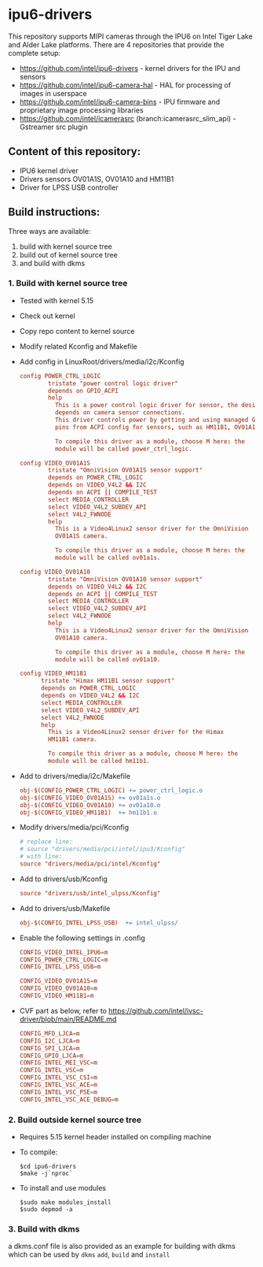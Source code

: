 # ipu6-drivers

This repository supports MIPI cameras through the IPU6 on Intel Tiger Lake and
Alder Lake platforms. There are 4 repositories that provide the complete setup:

- https://github.com/intel/ipu6-drivers - kernel drivers for the IPU and sensors
- https://github.com/intel/ipu6-camera-hal - HAL for processing of images in userspace
- https://github.com/intel/ipu6-camera-bins - IPU firmware and proprietary image processing libraries
- https://github.com/intel/icamerasrc (branch:icamerasrc_slim_api) - Gstreamer src plugin


## Content of this repository:
- IPU6 kernel driver
- Drivers sensors OV01A1S, OV01A10 and HM11B1
- Driver for LPSS USB controller

## Build instructions:
Three ways are available:
1. build with kernel source tree
2. build out of kernel source tree
3. and build with dkms

### 1. Build with kernel source tree
- Tested with kernel 5.15
- Check out kernel
- Copy repo content to kernel source
- Modify related Kconfig and Makefile
- Add config in LinuxRoot/drivers/media/i2c/Kconfig
  ```conf
  config POWER_CTRL_LOGIC
          tristate "power control logic driver"
          depends on GPIO_ACPI
          help
            This is a power control logic driver for sensor, the design
            depends on camera sensor connections.
            This driver controls power by getting and using managed GPIO
            pins from ACPI config for sensors, such as HM11B1, OV01A1S.

            To compile this driver as a module, choose M here: the
            module will be called power_ctrl_logic.

  config VIDEO_OV01A1S
          tristate "OmniVision OV01A1S sensor support"
          depends on POWER_CTRL_LOGIC
          depends on VIDEO_V4L2 && I2C
          depends on ACPI || COMPILE_TEST
          select MEDIA_CONTROLLER
          select VIDEO_V4L2_SUBDEV_API
          select V4L2_FWNODE
          help
            This is a Video4Linux2 sensor driver for the OmniVision
            OV01A1S camera.

            To compile this driver as a module, choose M here: the
            module will be called ov01a1s.

  config VIDEO_OV01A10
          tristate "OmniVision OV01A10 sensor support"
          depends on VIDEO_V4L2 && I2C
          depends on ACPI || COMPILE_TEST
          select MEDIA_CONTROLLER
          select VIDEO_V4L2_SUBDEV_API
          select V4L2_FWNODE
          help
            This is a Video4Linux2 sensor driver for the OmniVision
            OV01A10 camera.

            To compile this driver as a module, choose M here: the
            module will be called ov01a10.

  config VIDEO_HM11B1
        tristate "Himax HM11B1 sensor support"
        depends on POWER_CTRL_LOGIC
        depends on VIDEO_V4L2 && I2C
        select MEDIA_CONTROLLER
        select VIDEO_V4L2_SUBDEV_API
        select V4L2_FWNODE
        help
          This is a Video4Linux2 sensor driver for the Himax
          HM11B1 camera.

          To compile this driver as a module, choose M here: the
          module will be called hm11b1.

  ```

- Add to drivers/media/i2c/Makefile
  ```makefile
  obj-$(CONFIG_POWER_CTRL_LOGIC) += power_ctrl_logic.o
  obj-$(CONFIG_VIDEO_OV01A1S) += ov01a1s.o
  obj-$(CONFIG_VIDEO_OV01A10) += ov01a10.o
  obj-$(CONFIG_VIDEO_HM11B1)  += hm11b1.o
  ```

- Modify drivers/media/pci/Kconfig
  ```conf
  # replace line:
  # source "drivers/media/pci/intel/ipu3/Kconfig"
  # with line:
  source "drivers/media/pci/intel/Kconfig"
  ```

- Add to drivers/usb/Kconfig
  ```conf
  source "drivers/usb/intel_ulpss/Kconfig"
  ```

- Add to drivers/usb/Makefile
  ```makefile
  obj-$(CONFIG_INTEL_LPSS_USB)  += intel_ulpss/
  ```

- Enable the following settings in .config
  ```conf
  CONFIG_VIDEO_INTEL_IPU6=m
  CONFIG_POWER_CTRL_LOGIC=m
  CONFIG_INTEL_LPSS_USB=m

  CONFIG_VIDEO_OV01A1S=m
  CONFIG_VIDEO_OV01A10=m
  CONFIG_VIDEO_HM11B1=m
  ```
- CVF part as below, refer to https://github.com/intel/ivsc-driver/blob/main/README.md
  ```conf
  CONFIG_MFD_LJCA=m
  CONFIG_I2C_LJCA=m
  CONFIG_SPI_LJCA=m
  CONFIG_GPIO_LJCA=m
  CONFIG_INTEL_MEI_VSC=m
  CONFIG_INTEL_VSC=m
  CONFIG_INTEL_VSC_CSI=m
  CONFIG_INTEL_VSC_ACE=m
  CONFIG_INTEL_VSC_PSE=m
  CONFIG_INTEL_VSC_ACE_DEBUG=m
  ```
### 2. Build outside kernel source tree
- Requires 5.15 kernel header installed on compiling machine
- To compile:
  ```shell
  $cd ipu6-drivers
  $make -j`nproc`
  ```

- To install and use modules
  ```shell
  $sudo make modules_install
  $sudo depmod -a
  ```

### 3. Build with dkms
a dkms.conf file is also provided as an example for building with dkms
which can be used by `dkms` `add`, `build` and `install`

